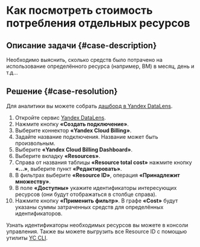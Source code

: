 # Как посмотреть стоимость потребления отдельных ресурсов

## Описание задачи {#case-description}

Необходимо выяснить, сколько средств было потрачено на использование определённого ресурса (например, ВМ) в месяц, день и т.д...

## Решение {#case-resolution}

Для аналитики вы можете собрать [дашборд в Yandex DataLens](../../../billing/operations/dashboard.md).

1. Откройте сервис [Yandex DataLens](https://datalens.yandex.ru/connections).
2. Нажмите кнопку **«Создать подключение»**.
3. Выберите коннектор **«Yandex Cloud Billing»**.
4. Задайте название подключения. Название может быть произвольным.
5. Выберите **«Yandex Cloud Billing Dashboard»**.
6. Выберите вкладку **«Resources»**.
7. Справа от названия таблицы **«Resource total cost»** нажмите кнопку **«...»**, выберите пункт **«Редактировать»**.
8. В фильтрах выберите **«Resource ID»**, операция **«Принадлежит множеству»**.
9. В поле **«Доступны»** укажите идентификаторы интересующих ресурсов (они будут отображаться в столбце справа).
10. Нажмите кнопку **«Применить фильтр»**. В графе **«Cost»** будут указаны суммы затраченных средств для определённых идентификаторов.

Узнать идентификаторы необходимых ресурсов вы можете в консоли управления. Также вы можете выгрузить все Resource ID с помощью утилиты [YC CLI](../../../cli/quickstart.md).